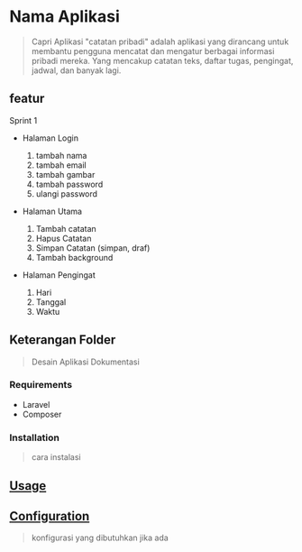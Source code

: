 # Nama Aplikasi
> Capri
> Aplikasi "catatan pribadi" adalah aplikasi yang dirancang untuk membantu pengguna mencatat dan mengatur berbagai informasi pribadi mereka. Yang mencakup catatan teks, daftar tugas, pengingat, jadwal, dan banyak lagi. 

## featur
Sprint 1
* Halaman Login
  1. tambah nama
  2. tambah email
  3. tambah gambar
  4. tambah password
  5. ulangi password
  
* Halaman Utama
  1. Tambah catatan
  2. Hapus Catatan
  3. Simpan Catatan (simpan, draf)
  4. Tambah background

* Halaman Pengingat
  1. Hari
  2. Tanggal
  3. Waktu

     
## Keterangan Folder
> Desain
> Aplikasi
> Dokumentasi

### Requirements

* Laravel
* Composer

### Installation
> cara instalasi

## [Usage](#usage)
> 


## [Configuration](#configuration)
> konfigurasi yang dibutuhkan jika ada
